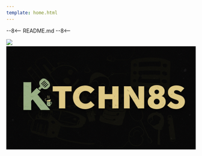 ```yaml
---
template: home.html
---
```


<style>
.md-clipboard.md-icon {
  display: none;
}
</style>

<!-- markdownlint-disable-next-line MD041 -->
--8<--
README.md
--8<--

<div class="banner-image-wrapper">
  <img class="banner-image" src="https://images.unsplash.com/photo-1506809597993-2bfd54686d37?q=80&w=2073&auto=format&fit=crop&ixlib=rb-4.1.0&ixid=M3wxMjA3fDB8MHxwaG90by1wYWdlfHx8fGVufDB8fHx8fA%3D%3D" style="object-position: 50% 50%; height: 300px;">
</div>

<div class="logo-image-wrapper">
  <a class="logo-image" href="https://github.com/serpro69/ktchn8s">
    <img class="logo-image" src="assets/images/logo/image_6.png"/>
  </a>
</div>
